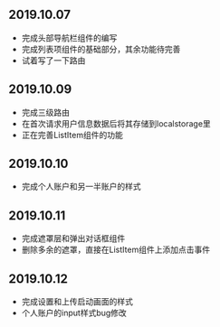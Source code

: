 ## 2019.10.07
  - 完成头部导航栏组件的编写
  - 完成列表项组件的基础部分，其余功能待完善
  - 试着写了一下路由

## 2019.10.09
  - 完成三级路由
  - 在首次请求用户信息数据后将其存储到localstorage里
  - 正在完善ListItem组件的功能

## 2019.10.10
  - 完成个人账户和另一半账户的样式

## 2019.10.11
  - 完成遮罩层和弹出对话框组件
  - 删除多余的遮罩，直接在ListItem组件上添加点击事件

## 2019.10.12
  - 完成设置和上传启动画面的样式
  - 个人账户的input样式bug修改